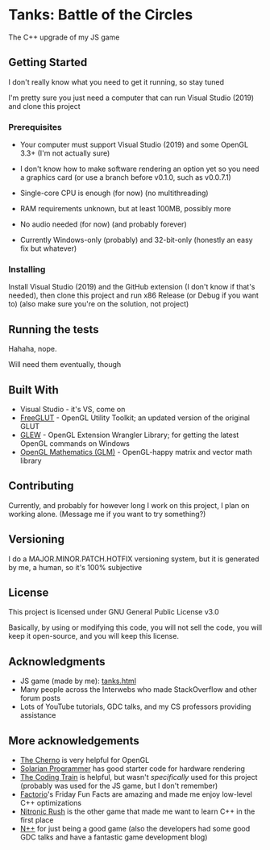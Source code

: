 # Tanks: Battle of the Circles

The C++ upgrade of my JS game

## Getting Started

I don't really know what you need to get it running, so stay tuned

I'm pretty sure you just need a computer that can run Visual Studio (2019) and clone this project

### Prerequisites

* Your computer must support Visual Studio (2019) and some OpenGL 3.3+ (I'm not actually sure)

* I don't know how to make software rendering an option yet so you need a graphics card (or use a branch before v0.1.0, such as v0.0.7.1)

* Single-core CPU is enough (for now) (no multithreading)

* RAM requirements unknown, but at least 100MB, possibly more

* No audio needed (for now) (and probably forever)

* Currently Windows-only (probably) and 32-bit-only (honestly an easy fix but whatever)

### Installing

Install Visual Studio (2019) and the GitHub extension (I don't know if that's needed), then clone this project and run x86 Release (or Debug if you want to) (also make sure you're on the solution, not project)

## Running the tests

Hahaha, nope.

Will need them eventually, though

## Built With

* Visual Studio - it's VS, come on
* [FreeGLUT](http://freeglut.sourceforge.net/) - OpenGL Utility Toolkit; an updated version of the original GLUT
* [GLEW](http://glew.sourceforge.net/) - OpenGL Extension Wrangler Library; for getting the latest OpenGL commands on Windows
* [OpenGL Mathematics (GLM)](https://github.com/g-truc/glm) - OpenGL-happy matrix and vector math library

## Contributing

Currently, and probably for however long I work on this project, I plan on working alone. (Message me if you want to try something?)

## Versioning

I do a MAJOR.MINOR.PATCH.HOTFIX versioning system, but it is generated by me, a human, so it's 100% subjective

## License

This project is licensed under GNU General Public License v3.0

Basically, by using or modifying this code, you will not sell the code, you will keep it open-source, and you will keep this license.

## Acknowledgments

* JS game (made by me): [tanks.html](https://uncreativeusername.neocities.org/tanks.html)
* Many people across the Interwebs who made StackOverflow and other forum posts
* Lots of YouTube tutorials, GDC talks, and my CS professors providing assistance

## More acknowledgements

* [The Cherno](https://www.youtube.com/user/TheChernoProject/videos) is very helpful for OpenGL
* [Solarian Programmer](https://solarianprogrammer.com/) has good starter code for hardware rendering
* [The Coding Train](https://www.youtube.com/user/shiffman/videos) is helpful, but wasn't *specifically* used for this project (probably was used for the JS game, but I don't remember)
* [Factorio](https://www.factorio.com/)'s Friday Fun Facts are amazing and made me enjoy low-level C++ optimizations
* [Nitronic Rush](http://nitronic-rush.com/) is the other game that made me want to learn C++ in the first place
* [N++](http://www.nplusplus.org/) for just being a good game (also the developers had some good GDC talks and have a fantastic game development blog)

